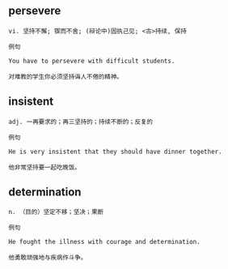 ## persevere
```
vi. 坚持不懈; 锲而不舍; (辩论中)固执己见; <古>持续, 保持

例句

You have to persevere with difficult students.

对难教的学生你必须坚持诲人不倦的精神。
```
## insistent
```
adj. 一再要求的；再三坚持的；持续不断的；反复的

例句

He is very insistent that they should have dinner together.

他非常坚持要一起吃晚饭。
```
## determination
```
n. （目的）坚定不移；坚决；果断

例句

He fought the illness with courage and determination.

他勇敢顽强地与疾病作斗争。
```